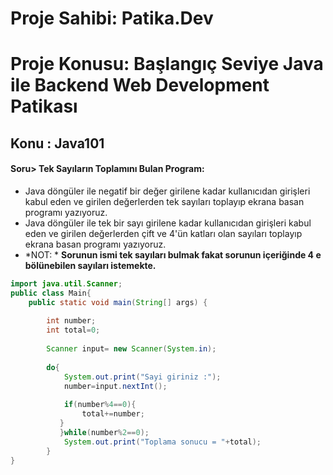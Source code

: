 # Proje Sahibi: Patika.Dev 
# Proje Konusu: Başlangıç Seviye Java ile Backend Web Development Patikası
## Konu : Java101

#### Soru> Tek Sayıların Toplamını Bulan Program:
- Java döngüler ile negatif bir değer girilene kadar kullanıcıdan girişleri kabul eden ve girilen değerlerden tek sayıları toplayıp ekrana basan programı yazıyoruz.
- Java döngüler ile tek bir sayı girilene kadar kullanıcıdan girişleri kabul eden ve girilen değerlerden çift ve 4'ün katları olan sayıları toplayıp ekrana basan programı yazıyoruz.
- *NOT: * **Sorunun ismi tek sayıları bulmak fakat sorunun içeriğinde 4 e bölünebilen sayıları istemekte.**

```java
import java.util.Scanner;
public class Main{
	public static void main(String[] args) {
	    
	    int number;
	    int total=0;
	    
	    Scanner input= new Scanner(System.in);
	    
	    do{
	        System.out.print("Sayi giriniz :");
	        number=input.nextInt();
	        
	        if(number%4==0){
	            total+=number;
	       }
	       }while(number%2==0);
	        System.out.print("Toplama sonucu = "+total);
	    }
}
```

